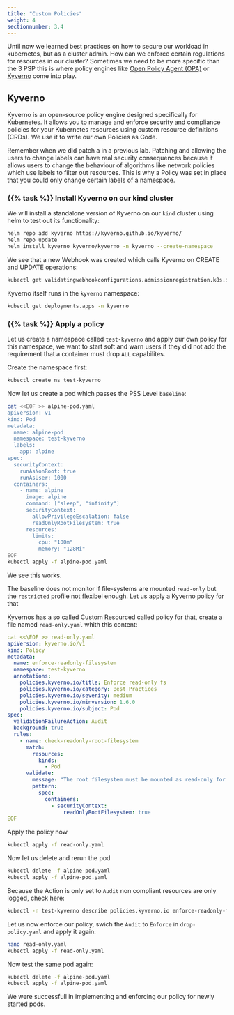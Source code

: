 ```yaml
---
title: "Custom Policies"
weight: 4
sectionnumber: 3.4
---
```


Until now we learned best practices on how to secure our workload in kubernetes, but as a cluster admin. How can we enforce certain regulations for resources in our cluster? Sometimes we need to be more specific than the 3 PSP this is where policy engines like [Open Policy Agent (OPA)](https://www.openpolicyagent.org/) or [Kyverno](https://kyverno.io/) come into play.

## Kyverno

Kyverno is an open-source policy engine designed specifically for Kubernetes. It allows you to manage and enforce security and compliance policies for your Kubernetes resources using custom resource definitions (CRDs). We use it to write our own Policies as Code.

Remember when we did patch a in a previous lab. Patching and allowing the users to change labels can have real security consequences because it allows users to change the behaviour of algorithms like network policies which use labels to filter out resources. This is why a Policy was set in place that you could only change certain labels of a namespace.

### {{% task %}} Install Kyverno on our kind cluster

We will install a standalone version of Kyverno on our `kind` cluster using helm to test out its functionality:

```bash
helm repo add kyverno https://kyverno.github.io/kyverno/
helm repo update
helm install kyverno kyverno/kyverno -n kyverno --create-namespace
 ```

We see that a new Webhook was created which calls Kyverno on CREATE and UPDATE operations:

```bash
kubectl get validatingwebhookconfigurations.admissionregistration.k8s.io kyverno-policy-validating-webhook-cfg -oyaml
```

Kyverno itself runs in the `kyverno` namespace:

```bash
kubectl get deployments.apps -n kyverno
```

### {{% task %}} Apply a policy

Let us create a namespace called `test-kyverno` and apply our own policy for this namespace, we want to start soft and warn users if they did not add the requirement that a container must drop `ALL` capabilites.

Create the namespace first:

```bash
kubectl create ns test-kyverno
```

Now let us create a pod which passes the PSS Level `baseline`:

```bash
cat <<EOF >> alpine-pod.yaml
apiVersion: v1
kind: Pod
metadata:
  name: alpine-pod
  namespace: test-kyverno
  labels:
    app: alpine
spec:
  securityContext:
    runAsNonRoot: true
    runAsUser: 1000
  containers:
    - name: alpine
      image: alpine
      command: ["sleep", "infinity"]
      securityContext:
        allowPrivilegeEscalation: false
        readOnlyRootFilesystem: true
      resources:
        limits:
          cpu: "100m"
          memory: "128Mi"
EOF
kubectl apply -f alpine-pod.yaml
```

We see this works.

The baseline does not monitor if file-systems are mounted `read-only` but the `restricted` profile not flexibel enough. Let us apply a Kyverno policy for that

Kyvernos has a so called Custom Resourced called policy for that, create a file named `read-only.yaml` whith this content:

```yaml
cat <<\EOF >> read-only.yaml
apiVersion: kyverno.io/v1
kind: Policy
metadata:
  name: enforce-readonly-filesystem
  namespace: test-kyverno
  annotations:
    policies.kyverno.io/title: Enforce read-only fs
    policies.kyverno.io/category: Best Practices
    policies.kyverno.io/severity: medium
    policies.kyverno.io/minversion: 1.6.0
    policies.kyverno.io/subject: Pod
spec:
  validationFailureAction: Audit
  background: true
  rules:
    - name: check-readonly-root-filesystem
      match:
        resources:
          kinds:
            - Pod
      validate:
        message: "The root filesystem must be mounted as read-only for all containers."
        pattern:
          spec:
            containers:
              - securityContext:
                  readOnlyRootFilesystem: true
EOF
```

Apply the policy now

```bash
kubectl apply -f read-only.yaml
```

Now let us delete and rerun the pod

```bash
kubectl delete -f alpine-pod.yaml
kubectl apply -f alpine-pod.yaml
```

Because the Action is only set to `Audit` non compliant resources are only logged, check here:

```bash
kubectl -n test-kyverno describe policies.kyverno.io enforce-readonly-filesystem
```

Let us now enforce our policy, swich the `Audit` to `Enforce` in `drop-policy.yaml` and apply it again:

```bash
nano read-only.yaml
kubectl apply -f read-only.yaml
```

Now test the same pod again:

```bash
kubectl delete -f alpine-pod.yaml
kubectl apply -f alpine-pod.yaml
```

We were successfull in implementing and enforcing our policy for newly started pods.
